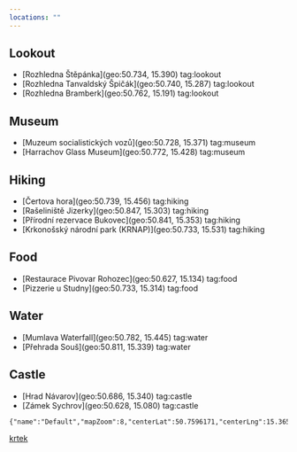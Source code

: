 ```yaml
---
locations: ""
---
```

## Lookout
- [Rozhledna Štěpánka](geo:50.734, 15.390) tag:lookout
- [Rozhledna Tanvaldský Špičák](geo:50.740, 15.287) tag:lookout
- [Rozhledna Bramberk](geo:50.762, 15.191) tag:lookout

## Museum
- [Muzeum socialistických vozů](geo:50.728, 15.371) tag:museum
- [Harrachov Glass Museum](geo:50.772, 15.428) tag:museum

## Hiking
- [Čertova hora](geo:50.739, 15.456) tag:hiking
- [Rašeliniště Jizerky](geo:50.847, 15.303) tag:hiking
- [Přírodní rezervace Bukovec](geo:50.841, 15.353) tag:hiking
- [Krkonošský národní park (KRNAP)](geo:50.733, 15.531) tag:hiking

## Food
- [Restaurace Pivovar Rohozec](geo:50.627, 15.134) tag:food
- [Pizzerie u Studny](geo:50.733, 15.314) tag:food

## Water
- [Mumlava Waterfall](geo:50.782, 15.445) tag:water
- [Přehrada Souš](geo:50.811, 15.339) tag:water

## Castle
- [Hrad Návarov](geo:50.686, 15.340) tag:castle
- [Zámek Sychrov](geo:50.628, 15.080) tag:castle


```mapview
{"name":"Default","mapZoom":8,"centerLat":50.7596171,"centerLng":15.3658974,"query":"","chosenMapSource":0,"showLinks":false,"linkColor":"red"}
```
[krtek](geo:50.915694,14.434694)
